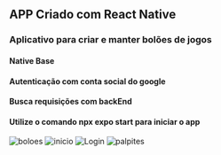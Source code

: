 ## APP Criado com React Native

### Aplicativo para criar e manter bolões de jogos

#### Native Base
#### Autenticação com conta social do google
#### Busca requisições com backEnd

#### Utilize o comando npx expo start para iniciar o app



![boloes](https://user-images.githubusercontent.com/47161770/203185456-0f97243a-0190-4445-be8d-127920d10a4b.png)
![inicio](https://user-images.githubusercontent.com/47161770/203185461-e3dcc98b-e2fb-42c6-a2aa-9b5efefda6a2.png)
![Login](https://user-images.githubusercontent.com/47161770/203185462-4d717f9b-3cf4-4de8-90e8-139ad91589fe.png)
![palpites](https://user-images.githubusercontent.com/47161770/203185468-3d4f25d7-6b52-4c12-9176-a3a00b9b413c.png)
